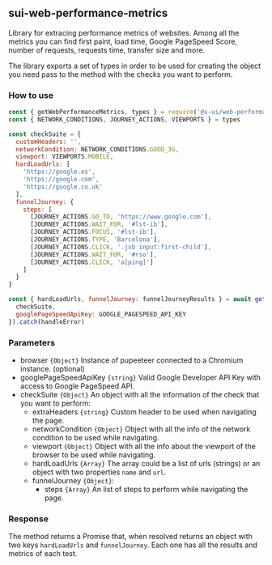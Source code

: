 ## sui-web-performance-metrics

Library for extracing performance metrics of websites. Among all the metrics you can find first paint, load time, Google PageSpeed Score, number of requests, requests time, transfer size and more.

The library exports a set of types in order to be used for creating the object you need pass to the method with the checks you want to perform.

### How to use

```js
const { getWebPerformanceMetrics, types } = require('@s-ui/web-performance-metrics')
const { NETWORK_CONDITIONS, JOURNEY_ACTIONS, VIEWPORTS } = types

const checkSuite = {
  customHeaders: '',
  networkCondition: NETWORK_CONDITIONS.GOOD_3G,
  viewport: VIEWPORTS.MOBILE,
  hardLoadUrls: [
    'https://google.es',
    'https://google.com',
    'https://google.co.uk'
  ],
  funnelJourney: {
    steps: [
      [JOURNEY_ACTIONS.GO_TO, 'https://www.google.com'],
      [JOURNEY_ACTIONS.WAIT_FOR, '#lst-ib'],
      [JOURNEY_ACTIONS.FOCUS, '#lst-ib'],
      [JOURNEY_ACTIONS.TYPE, 'Barcelona'],
      [JOURNEY_ACTIONS.CLICK, '.jsb input:first-child'],
      [JOURNEY_ACTIONS.WAIT_FOR, '#rso'],
      [JOURNEY_ACTIONS.CLICK, 'a[ping]']
    ]
  }
}

const { hardLoadUrls, funnelJourney: funnelJourneyResults } = await getWebPerformanceMetrics({
  checkSuite,
  googlePageSpeedApiKey: GOOGLE_PAGESPEED_API_KEY
}).catch(handleError)
```

### Parameters

- browser `{Object}` Instance of pupeeteer connected to a Chromium instance. (optional)
- googlePageSpeedApiKey `{string}` Valid Google Developer API Key with access to Google PageSpeed API.
- checkSuite `{Object}` An object with all the information of the check that you want to perform:
  - extraHeaders `{string}` Custom header to be used when navigating the page.
  - networkCondition `{Object}` Object with all the info of the network condition to be used while navigating.
  - viewport `{Object}` Object with all the info about the viewport of the browser to be used while navigating.
  - hardLoadUrls `{Array}` The array could be a list of urls (strings) or an object with two properties `name` and `url`.
  - funnelJourney `{Object}`:
    -  steps `{Array}` An list of steps to perform while navigating the page.

### Response

The method returns a Promise that, when resolved returns an object with two keys `hardLoadUrls` and `funnelJourney`. Each one has all the results and metrics of each test.

